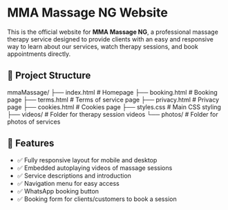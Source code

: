 # MMA Massage NG Website

This is the official website for **MMA Massage NG**, a professional massage therapy service designed to provide clients with an easy and responsive way to learn about our services, watch therapy sessions, and book appointments directly.

## 📁 Project Structure

mmaMassage/
├── index.html # Homepage
├── booking.html # Booking page
├── terms.html # Terms of service page
├── privacy.html # Privacy page
├── cookies.html # Cookies page
├── styles.css # Main CSS styling
├── videos/ # Folder for therapy session videos
└── photos/ # Folder for photos of services

## 🧩 Features

- ✅ Fully responsive layout for mobile and desktop
- ✅ Embedded autoplaying videos of massage sessions
- ✅ Service descriptions and introduction
- ✅ Navigation menu for easy access
- ✅ WhatsApp booking button
- ✅ Booking form for clients/customers to book a session

